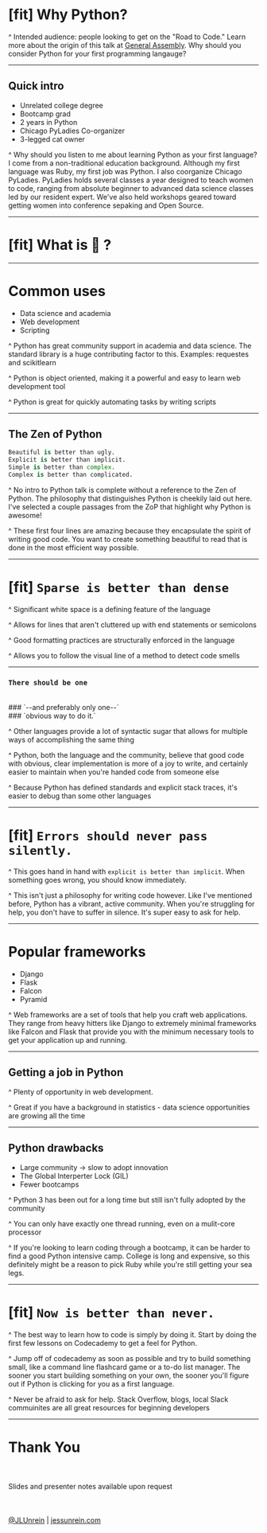 # [fit] Why Python?

^ 
Intended audience: people looking to get on the "Road to Code." Learn more about the origin of this talk at [General Assembly](https://generalassemb.ly/education/the-road-to-code/chicago/24393).
Why should you consider Python for your first programming langauge?

---

## Quick intro

- Unrelated college degree
- Bootcamp grad
- 2 years in Python
- Chicago PyLadies Co-organizer
- 3-legged cat owner

^ Why should you listen to me about learning Python as your 
first language? 
I come from a non-traditional education background. Although my first language was Ruby, my first job was Python. 
I also coorganize Chicago PyLadies.
PyLadies holds several classes a year designed to teach women to code, ranging from absolute beginner to advanced data science classes led by our resident expert. 
We've also held workshops geared toward getting women into conference sepaking and Open Source.

---

# [fit] What is :snake: ?

---

# Common uses
- Data science and academia
- Web development
- Scripting

^ Python has great community support in academia and data science. The standard library is a huge contributing factor to this. Examples: requestes and scikitlearn

^ Python is object oriented, making it a powerful and easy to learn web development tool

^ Python is great for quickly automating tasks by writing scripts

---

## The Zen of Python

```python
Beautiful is better than ugly.
Explicit is better than implicit.
Simple is better than complex.
Complex is better than complicated.
```

^ No intro to Python talk is complete without a reference to the Zen of Python. The philosophy that distinguishes Python is cheekily laid out here. I've selected a couple passages from the ZoP that highlight why Python is awesome!

^ These first four lines are amazing because they encapsulate the spirit of writing good code. You want to create something beautiful to read that is done in the most efficient way possible.

---

# [fit] `Sparse is better than dense`

^ Significant white space is a defining feature of the language

^ Allows for lines that aren't cluttered up with end statements or semicolons

^ Good formatting practices are structurally enforced in the language

^ Allows you to follow the visual line of a method to detect code smells

---

### `There should be one`
<br>
### `--and preferably only one--`
<br>
### `obvious way to do it.`

^ Other languages provide a lot of syntactic sugar that allows for multiple ways of accomplishing the same thing

^ Python, both the language and the community, believe that good code with obvious, clear implementation is more of a joy to write, and certainly easier to maintain when you're handed code from someone else

^ Because Python has defined standards and explicit stack traces, it's easier to debug than some other languages

---

# [fit] `Errors should never pass silently.`

^ This goes hand in hand with `explicit is better than implicit`. When something goes wrong, you should know immediately.

^ This isn't just a philosophy for writing code however. Like I've mentioned before, Python has a vibrant, active community. When you're struggling for help, you don't have to suffer in silence. It's super easy to ask for help.


---

# Popular frameworks

- Django
- Flask
- Falcon
- Pyramid

^ Web frameworks are a set of tools that help you craft web applications. They range from heavy hitters like Django to extremely minimal frameworks like Falcon and Flask that provide you with the minimum necessary tools to get your application up and running.

---

## Getting a job in Python

^ Plenty of opportunity in web development.

^ Great if you have a background in statistics - data science opportunities are growing all the time

---

## Python drawbacks

- Large community -> slow to adopt innovation
- The Global Interperter Lock (GIL)
- Fewer bootcamps


^ Python 3 has been out for a long time but still isn't fully adopted by the community

^ You can only have exactly one thread running, even on a mulit-core processor

^ If you're looking to learn coding through a bootcamp, it can be harder to find a good Python intensive camp. College is long and expensive, so this definitely might be a reason to pick Ruby while you're still getting your sea legs.

---

# [fit] `Now is better than never.`

^ The best way to learn how to code is simply by doing it. Start by doing the first few lessons on Codecademy to get a feel for Python.

^ Jump off of codecademy as soon as possible and try to build something small, like a command line flashcard game or a to-do list manager. The sooner you start building something on your own, the sooner you'll figure out if Python is clicking for you as a first language.

^ Never be afraid to ask for help. Stack Overflow, blogs, local Slack commuinites are all great resources for beginning developers

---

# Thank You
<br><br>
Slides and presenter notes available upon request 
<br><br><br><br>
[@JLUnrein](https://twitter.com/JLUnrein) | [jessunrein.com](http://jessunrein.com)
